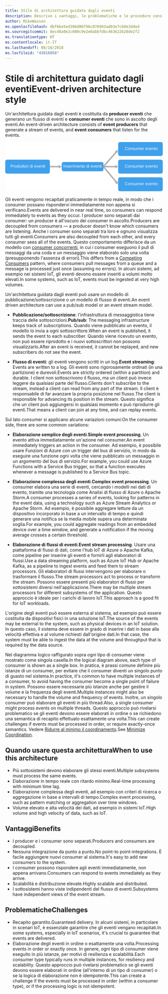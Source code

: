 ```yaml
---
title: Stile di architettura guidato dagli eventi
description: Descrive i vantaggi, le problematiche e le procedure consigliate per le architetture guidate dagli eventi e IoT in Azure
author: MikeWasson
ms.openlocfilehash: dbf6be5ed386d06f96c876993ad03e7cb0e3dded
ms.sourcegitcommit: 8ec48a0e2c080c9e2e0abbfdbc463622b28de2f2
ms.translationtype: HT
ms.contentlocale: it-IT
ms.lasthandoff: 08/18/2018
ms.locfileid: "43016058"
---
```

# <a name="event-driven-architecture-style"></a><span data-ttu-id="f9c24-103">Stile di architettura guidato dagli eventi</span><span class="sxs-lookup"><span data-stu-id="f9c24-103">Event-driven architecture style</span></span>

<span data-ttu-id="f9c24-104">Un'architettura guidata dagli eventi è costituita da **producer eventi** che generano un flusso di eventi e **consumer eventi** che sono in ascolto degli eventi.</span><span class="sxs-lookup"><span data-stu-id="f9c24-104">An event-driven architecture consists of **event producers** that generate a stream of events, and **event consumers** that listen for the events.</span></span> 

![](./images/event-driven.svg)

<span data-ttu-id="f9c24-105">Gli eventi vengono recapitati praticamente in tempo reale, in modo che i consumer possano rispondervi immediatamente non appena si verificano.</span><span class="sxs-lookup"><span data-stu-id="f9c24-105">Events are delivered in near real time, so consumers can respond immediately to events as they occur.</span></span> <span data-ttu-id="f9c24-106">I producer sono separati dai consumer: un producer è all'oscuro dei consumer in ascolto.</span><span class="sxs-lookup"><span data-stu-id="f9c24-106">Producers are decoupled from consumers &mdash; a producer doesn't know which consumers are listening.</span></span> <span data-ttu-id="f9c24-107">Anche i consumer sono separati tra loro e ognuno visualizza tutti gli eventi.</span><span class="sxs-lookup"><span data-stu-id="f9c24-107">Consumers are also decoupled from each other, and every consumer sees all of the events.</span></span> <span data-ttu-id="f9c24-108">Questo comportamento differisce da un modello con [consumer concorrenti][competing-consumers], in cui i consumer eseguono il pull di messaggi da una coda e un messaggio viene elaborato solo una volta (presupponendo l'assenza di errori).</span><span class="sxs-lookup"><span data-stu-id="f9c24-108">This differs from a [Competing Consumers][competing-consumers] pattern, where consumers pull messages from a queue and a message is processed just once (assuming no errors).</span></span> <span data-ttu-id="f9c24-109">In alcuni sistemi, ad esempio nei sistemi IoT, gli eventi devono essere inseriti a volumi molto elevati.</span><span class="sxs-lookup"><span data-stu-id="f9c24-109">In some systems, such as IoT, events must be ingested at very high volumes.</span></span>

<span data-ttu-id="f9c24-110">Un'architettura guidata dagli eventi può usare un modello di pubblicazione/sottoscrizione o un modello di flusso di eventi.</span><span class="sxs-lookup"><span data-stu-id="f9c24-110">An event driven architecture can use a pub/sub model or an event stream model.</span></span> 

- <span data-ttu-id="f9c24-111">**Pubblicazione/sottoscrizione**: l'infrastruttura di messaggistica tiene traccia delle sottoscrizioni.</span><span class="sxs-lookup"><span data-stu-id="f9c24-111">**Pub/sub**: The messaging infrastructure keeps track of subscriptions.</span></span> <span data-ttu-id="f9c24-112">Quando viene pubblicato un evento, il modello lo invia a ogni sottoscrittore.</span><span class="sxs-lookup"><span data-stu-id="f9c24-112">When an event is published, it sends the event to each subscriber.</span></span> <span data-ttu-id="f9c24-113">Quando viene ricevuto un evento, non può essere riprodotto e i nuovi sottoscrittori non possono visualizzarlo.</span><span class="sxs-lookup"><span data-stu-id="f9c24-113">After an event is received, it cannot be replayed, and new subscribers do not see the event.</span></span> 

- <span data-ttu-id="f9c24-114">**Flusso di eventi**: gli eventi vengono scritti in un log.</span><span class="sxs-lookup"><span data-stu-id="f9c24-114">**Event streaming**: Events are written to a log.</span></span> <span data-ttu-id="f9c24-115">Gli eventi sono rigorosamente ordinati (in una partizione) e durevoli.</span><span class="sxs-lookup"><span data-stu-id="f9c24-115">Events are strictly ordered (within a partition) and durable.</span></span> <span data-ttu-id="f9c24-116">I client non sottoscrivono il flusso, ma un client può invece leggere da qualsiasi parte del flusso.</span><span class="sxs-lookup"><span data-stu-id="f9c24-116">Clients don't subscribe to the stream, instead a client can read from any part of the stream.</span></span> <span data-ttu-id="f9c24-117">Il client è responsabile di far avanzare la propria posizione nel flusso.</span><span class="sxs-lookup"><span data-stu-id="f9c24-117">The client is responsible for advancing its position in the stream.</span></span> <span data-ttu-id="f9c24-118">Questo significa che un client può aggiungersi in qualsiasi momento e può riprodurre gli eventi.</span><span class="sxs-lookup"><span data-stu-id="f9c24-118">That means a client can join at any time, and can replay events.</span></span>

<span data-ttu-id="f9c24-119">Sul lato consumer si applicano alcune variazioni comuni:</span><span class="sxs-lookup"><span data-stu-id="f9c24-119">On the consumer side, there are some common variations:</span></span>

- <span data-ttu-id="f9c24-120">**Elaborazione semplice degli eventi**.</span><span class="sxs-lookup"><span data-stu-id="f9c24-120">**Simple event processing**.</span></span> <span data-ttu-id="f9c24-121">Un evento attiva immediatamente un'azione nel consumer.</span><span class="sxs-lookup"><span data-stu-id="f9c24-121">An event immediately triggers an action in the consumer.</span></span> <span data-ttu-id="f9c24-122">Ad esempio, è possibile usare Funzioni di Azure con un trigger del bus di servizio, in modo da eseguire una funzione ogni volta che viene pubblicato un messaggio in un argomento del bus di servizio.</span><span class="sxs-lookup"><span data-stu-id="f9c24-122">For example, you could use Azure Functions with a Service Bus trigger, so that a function executes whenever a message is published to a Service Bus topic.</span></span>

- <span data-ttu-id="f9c24-123">**Elaborazione complessa degli eventi**.</span><span class="sxs-lookup"><span data-stu-id="f9c24-123">**Complex event processing**.</span></span> <span data-ttu-id="f9c24-124">Un consumer elabora una serie di eventi, cercando i modelli nei dati di evento, tramite una tecnologia come Analisi di flusso di Azure o Apache Storm.</span><span class="sxs-lookup"><span data-stu-id="f9c24-124">A consumer processes a series of events, looking for patterns in the event data, using a technology such as Azure Stream Analytics or Apache Storm.</span></span> <span data-ttu-id="f9c24-125">Ad esempio, è possibile aggregare letture da un dispositivo incorporato in base a un intervallo di tempo e quindi generare una notifica se la media mobile supera una determinata soglia.</span><span class="sxs-lookup"><span data-stu-id="f9c24-125">For example, you could aggregate readings from an embedded device over a time window, and generate a notification if the moving average crosses a certain threshold.</span></span> 

- <span data-ttu-id="f9c24-126">**Elaborazione di flussi di eventi**.</span><span class="sxs-lookup"><span data-stu-id="f9c24-126">**Event stream processing**.</span></span> <span data-ttu-id="f9c24-127">Usare una piattaforma di flussi di dati, come l'hub IoT di Azure o Apache Kafka, come pipeline per inserire gli eventi e fornirli agli elaboratori di flussi.</span><span class="sxs-lookup"><span data-stu-id="f9c24-127">Use a data streaming platform, such as Azure IoT Hub or Apache Kafka, as a pipeline to ingest events and feed them to stream processors.</span></span> <span data-ttu-id="f9c24-128">Gli elaboratori di flussi intervengono per elaborare o trasformare il flusso.</span><span class="sxs-lookup"><span data-stu-id="f9c24-128">The stream processors act to process or transform the stream.</span></span> <span data-ttu-id="f9c24-129">Possono essere presenti più elaboratori di flussi per sottosistemi diversi nell'applicazione.</span><span class="sxs-lookup"><span data-stu-id="f9c24-129">There may be multiple stream processors for different subsystems of the application.</span></span> <span data-ttu-id="f9c24-130">Questo approccio è ideale per i carichi di lavoro IoT.</span><span class="sxs-lookup"><span data-stu-id="f9c24-130">This approach is a good fit for IoT workloads.</span></span>

<span data-ttu-id="f9c24-131">L'origine degli eventi può essere esterna al sistema, ad esempio può essere costituita da dispositivi fisici in una soluzione IoT.</span><span class="sxs-lookup"><span data-stu-id="f9c24-131">The source of the events may be external to the system, such as physical devices in an IoT solution.</span></span> <span data-ttu-id="f9c24-132">In questo caso, il sistema deve essere in grado di inserire i dati in base alla velocità effettiva e al volume richiesti dall'origine dati.</span><span class="sxs-lookup"><span data-stu-id="f9c24-132">In that case, the system must be able to ingest the data at the volume and throughput that is required by the data source.</span></span>

<span data-ttu-id="f9c24-133">Nel diagramma logico raffigurato sopra ogni tipo di consumer viene mostrato come singola casella.</span><span class="sxs-lookup"><span data-stu-id="f9c24-133">In the logical diagram above, each type of consumer is shown as a single box.</span></span> <span data-ttu-id="f9c24-134">In pratica, è prassi comune definire più istanze di un consumer, per evitare che il consumer diventi un singolo punto di guasto nel sistema.</span><span class="sxs-lookup"><span data-stu-id="f9c24-134">In practice, it's common to have multiple instances of a consumer, to avoid having the consumer become a single point of failure in system.</span></span> <span data-ttu-id="f9c24-135">Possono essere necessarie più istanze anche per gestire il volume e la frequenza degli eventi.</span><span class="sxs-lookup"><span data-stu-id="f9c24-135">Multiple instances might also be necessary to handle the volume and frequency of events.</span></span> <span data-ttu-id="f9c24-136">Inoltre, un singolo consumer può elaborare gli eventi in più thread.</span><span class="sxs-lookup"><span data-stu-id="f9c24-136">Also, a single consumer might process events on multiple threads.</span></span> <span data-ttu-id="f9c24-137">Questo approccio può rivelarsi problematico se gli eventi devono essere elaborati in ordine o se richiedono una semantica di recapito effettuato esattamente una volta.</span><span class="sxs-lookup"><span data-stu-id="f9c24-137">This can create challenges if events must be processed in order, or require exactly-once semantics.</span></span> <span data-ttu-id="f9c24-138">Vedere [Ridurre al minimo il coordinamento][minimize-coordination].</span><span class="sxs-lookup"><span data-stu-id="f9c24-138">See [Minimize Coordination][minimize-coordination].</span></span> 

## <a name="when-to-use-this-architecture"></a><span data-ttu-id="f9c24-139">Quando usare questa architettura</span><span class="sxs-lookup"><span data-stu-id="f9c24-139">When to use this architecture</span></span>

- <span data-ttu-id="f9c24-140">Più sottosistemi devono elaborare gli stessi eventi.</span><span class="sxs-lookup"><span data-stu-id="f9c24-140">Multiple subsystems must process the same events.</span></span> 
- <span data-ttu-id="f9c24-141">Elaborazione in tempo reale con ritardo minimo.</span><span class="sxs-lookup"><span data-stu-id="f9c24-141">Real-time processing with minimum time lag.</span></span>
- <span data-ttu-id="f9c24-142">Elaborazione complessa degli eventi, ad esempio con criteri di ricerca o aggregazione in base a intervalli di tempo.</span><span class="sxs-lookup"><span data-stu-id="f9c24-142">Complex event processing, such as pattern matching or aggregation over time windows.</span></span>
- <span data-ttu-id="f9c24-143">Volume elevato e alta velocità dei dati, ad esempio in sistemi IoT.</span><span class="sxs-lookup"><span data-stu-id="f9c24-143">High volume and high velocity of data, such as IoT.</span></span>

## <a name="benefits"></a><span data-ttu-id="f9c24-144">Vantaggi</span><span class="sxs-lookup"><span data-stu-id="f9c24-144">Benefits</span></span>

- <span data-ttu-id="f9c24-145">I producer e i consumer sono separati.</span><span class="sxs-lookup"><span data-stu-id="f9c24-145">Producers and consumers are decoupled.</span></span>
- <span data-ttu-id="f9c24-146">Nessuna integrazione da punto a punto.</span><span class="sxs-lookup"><span data-stu-id="f9c24-146">No point-to point-integrations.</span></span> <span data-ttu-id="f9c24-147">È facile aggiungere nuovi consumer al sistema.</span><span class="sxs-lookup"><span data-stu-id="f9c24-147">It's easy to add new consumers to the system.</span></span>
- <span data-ttu-id="f9c24-148">I consumer possono rispondere agli eventi immediatamente, non appena arrivano.</span><span class="sxs-lookup"><span data-stu-id="f9c24-148">Consumers can respond to events immediately as they arrive.</span></span> 
- <span data-ttu-id="f9c24-149">Scalabilità e distribuzione elevate.</span><span class="sxs-lookup"><span data-stu-id="f9c24-149">Highly scalable and distributed.</span></span> 
- <span data-ttu-id="f9c24-150">I sottosistemi hanno viste indipendenti del flusso di eventi.</span><span class="sxs-lookup"><span data-stu-id="f9c24-150">Subsystems have independent views of the event stream.</span></span>

## <a name="challenges"></a><span data-ttu-id="f9c24-151">Problematiche</span><span class="sxs-lookup"><span data-stu-id="f9c24-151">Challenges</span></span>

- <span data-ttu-id="f9c24-152">Recapito garantito.</span><span class="sxs-lookup"><span data-stu-id="f9c24-152">Guaranteed delivery.</span></span> <span data-ttu-id="f9c24-153">In alcuni sistemi, in particolare in scenari IoT, è essenziale garantire che gli eventi vengano recapitati.</span><span class="sxs-lookup"><span data-stu-id="f9c24-153">In some systems, especially in IoT scenarios, it's crucial to guarantee that events are delivered.</span></span>
- <span data-ttu-id="f9c24-154">Elaborazione degli eventi in ordine o esattamente una volta.</span><span class="sxs-lookup"><span data-stu-id="f9c24-154">Processing events in order or exactly once.</span></span> <span data-ttu-id="f9c24-155">In genere, ogni tipo di consumer viene eseguito in più istanze, per motivi di resilienza e scalabilità.</span><span class="sxs-lookup"><span data-stu-id="f9c24-155">Each consumer type typically runs in multiple instances, for resiliency and scalability.</span></span> <span data-ttu-id="f9c24-156">Questo approccio può rivelarsi problematico se gli eventi devono essere elaborati in ordine (all'interno di un tipo di consumer) o se la logica di elaborazione non è idempotente.</span><span class="sxs-lookup"><span data-stu-id="f9c24-156">This can create a challenge if the events must be processed in order (within a consumer type), or if the processing logic is not idempotent.</span></span>

 <!-- links -->

[competing-consumers]: ../../patterns/competing-consumers.md
[minimize-coordination]: ../design-principles/minimize-coordination.md


